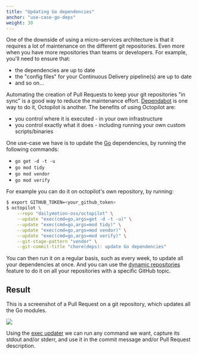 ```yaml
---
title: "Updating Go dependencies"
anchor: "use-case-go-deps"
weight: 30
---
```


One of the downside of using a micro-services architecture is that it requires a lot of maintenance on the different git repositories. Even more when you have more repositories than teams or developers. For example, you'll need to ensure that:
- the dependencies are up to date
- the "config files" for your Continuous Delivery pipeline(s) are up to date
- and so on...

Automating the creation of Pull Requests to keep your git repositories "in sync" is a good way to reduce the maintenance effort. [Dependabot](https://dependabot.com/) is one way to do it, Octopilot is another. The benefits of using Octopilot are:
- you control where it is executed - in your own infrastructure
- you control exactly what it does - including running your own custom scripts/binaries

One use-case we have is to update the [Go](https://golang.org/) dependencies, by running the following commands:
- `go get -d -t -u`
- `go mod tidy`
- `go mod vendor`
- `go mod verify`

For example you can do it on octopilot's own repository, by running:

```bash
$ export GITHUB_TOKEN=<your_github_token>
$ octopilot \
    --repo "dailymotion-oss/octopilot" \
    --update "exec(cmd=go,args=get -d -t -u)" \
    --update "exec(cmd=go,args=mod tidy)" \
    --update "exec(cmd=go,args=mod vendor)" \
    --update "exec(cmd=go,args=mod verify)" \
    --git-stage-pattern "vendor" \
    --git-commit-title "chore(deps): update Go dependencies"
```

You can then run it on a regular basis, such as every week, to update all your dependencies at once. And you can use the [dynamic repositories](#dynamic) feature to do it on all your repositories with a specific GitHub topic.

## Result

This is a screenshot of a Pull Request on a git repository, which updates all the Go modules.

![](screenshot-go-deps-pr.png)

Using the [exec updater](#exec) we can run any command we want, capture its stdout and/or stderr, and use it in the commit message and/or Pull Request description.
